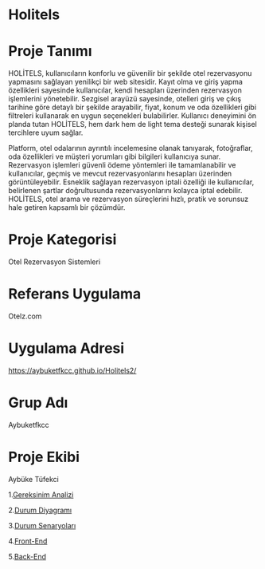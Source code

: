 # Holitels
# Proje Tanımı
HOLİTELS, kullanıcıların konforlu ve güvenilir bir şekilde otel rezervasyonu yapmasını sağlayan yenilikçi bir web sitesidir. Kayıt olma ve giriş yapma özellikleri sayesinde kullanıcılar, kendi hesapları üzerinden rezervasyon işlemlerini yönetebilir. Sezgisel arayüzü sayesinde, otelleri giriş ve çıkış tarihine göre detaylı bir şekilde arayabilir, fiyat, konum ve oda özellikleri gibi filtreleri kullanarak en uygun seçenekleri bulabilirler. Kullanıcı deneyimini ön planda tutan HOLİTELS, hem dark hem de light tema desteği sunarak kişisel tercihlere uyum sağlar.

Platform, otel odalarının ayrıntılı incelemesine olanak tanıyarak, fotoğraflar, oda özellikleri ve müşteri yorumları gibi bilgileri kullanıcıya sunar. Rezervasyon işlemleri güvenli ödeme yöntemleri ile tamamlanabilir ve kullanıcılar, geçmiş ve mevcut rezervasyonlarını hesapları üzerinden görüntüleyebilir. Esneklik sağlayan rezervasyon iptali özelliği ile kullanıcılar, belirlenen şartlar doğrultusunda rezervasyonlarını kolayca iptal edebilir. HOLİTELS, otel arama ve rezervasyon süreçlerini hızlı, pratik ve sorunsuz hale getiren kapsamlı bir çözümdür.

# Proje Kategorisi
Otel Rezervasyon Sistemleri

# Referans Uygulama
Otelz.com

# Uygulama Adresi 
https://aybuketfkcc.github.io/Holitels2/

# Grup Adı 
Aybuketfkcc

# Proje Ekibi
Aybüke Tüfekci

1.[Gereksinim Analizi](github.com/aybuketfkcc/Holitels2/main/Gereksinim-Analizi.md)

2.[Durum Diyagramı](github.com/aybuketfkcc/Holitels2/main/Durum-Diyagramı.md)

3.[Durum Senaryoları](github.com/aybuketfkcc/Holitels2/main/Durum-Senaryoları.md)

4.[Front-End](github.com/aybuketfkcc/Holitels2/main/Front-End.md)

5.[Back-End](github.com/aybuketfkcc/Holitels2/main/Back-End.md)

